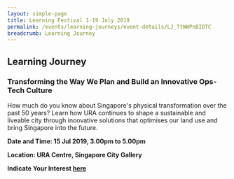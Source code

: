 ```yaml
---
layout: simple-page
title: Learning Festival 1-19 July 2019
permalink: /events/learning-journeys/event-details/LJ_TtWWPnBIOTC
breadcrumb: Learning Journey
---
```


## Learning Journey 
### Transforming the Way We Plan and Build an Innovative Ops-Tech Culture 

How much do you know about Singapore's physical transformation over the past 50 years? Learn how URA continues to shape a sustainable and liveable city through inoovative solutions that optimises our land use and bring Singapore into the future.

**Date and Time: 15 Jul 2019, 3.00pm to 5.00pm** 

**Location: URA Centre, Singapore City Gallery** 

**Indicate Your Interest [here](https://www.eventbrite.sg/myevent?eid=61090559508)** 

